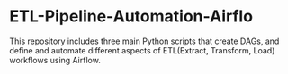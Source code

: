 # ETL-Pipeline-Automation-Airflo
This repository includes three main Python scripts that create DAGs, and define and automate different aspects of ETL(Extract, Transform, Load) workflows using Airflow. 
